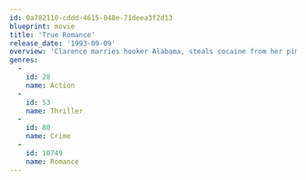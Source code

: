 ```yaml
---
id: 0a782110-cddd-4615-848e-71deea3f2d13
blueprint: movie
title: 'True Romance'
release_date: '1993-09-09'
overview: 'Clarence marries hooker Alabama, steals cocaine from her pimp, and tries to sell it in Hollywood, while the owners of the coke try to reclaim it.'
genres:
  -
    id: 28
    name: Action
  -
    id: 53
    name: Thriller
  -
    id: 80
    name: Crime
  -
    id: 10749
    name: Romance
---
```

